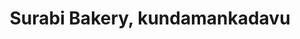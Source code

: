 ---
title: "Surabi Bakery, kundamankadavu"
url: /peyad/surabi-bakery-kundamankadavu/
shop: bakery
---